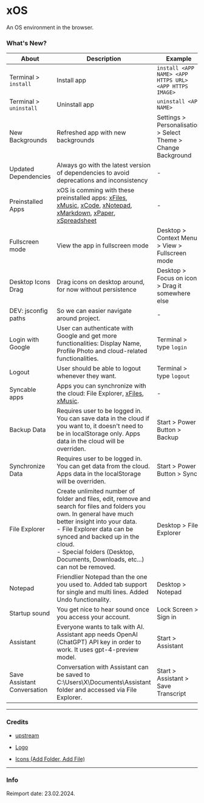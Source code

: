 # xOS

An OS environment in the browser.

### What's New?

| About                       | Description                                                                                                                                                                                                                                                                                                   | Example                                                       |
| --------------------------- | ------------------------------------------------------------------------------------------------------------------------------------------------------------------------------------------------------------------------------------------------------------------------------------------------------------- | ------------------------------------------------------------- |
| Terminal > `install`        | Install app                                                                                                                                                                                                                                                                                                   | `install <APP NAME> <APP HTTPS URL> <APP HTTPS IMAGE> `       |
| Terminal > `uninstall`      | Uninstall app                                                                                                                                                                                                                                                                                                 | `uninstall <APP NAME>`                                        |
| New Backgrounds             | Refreshed app with new backgrounds                                                                                                                                                                                                                                                                            | Settings > Personalisation > Select Theme > Change Background |
| Updated Dependencies        | Always go with the latest version of dependencies to avoid deprecations and inconsistency                                                                                                                                                                                                                     | -                                                             |
| Preinstalled Apps           | xOS is comming with these preinstalled apps: [xFiles](https://files.xos.dev), [xMusic](https://music.xos.dev), [xCode](https://code.xos.dev), [xNotepad](https://notepad.xos.dev), [xMarkdown](https://markdown.xos.dev), [xPaper](https://paper.xos.dev), [xSpreadsheet](https://spreadsheet.xos.dev)        | -                                                             |
| Fullscreen mode             | View the app in fullscreen mode                                                                                                                                                                                                                                                                               | Desktop > Context Menu > View > Fullscreen mode               |
| Desktop Icons Drag          | Drag icons on desktop around, for now without persistence                                                                                                                                                                                                                                                     | Desktop > Focus on icon > Drag it somewhere else              |
| DEV: jsconfig paths         | So we can easier navigate around project.                                                                                                                                                                                                                                                                     | -                                                             |
| Login with Google           | User can authenticate with Google and get more functionalities: Display Name, Profile Photo and cloud-related functionalities.                                                                                                                                                                                | Terminal > type `login`                                       |
| Logout                      | User should be able to logout whenever they want.                                                                                                                                                                                                                                                             | Terminal > type `logout`                                      |
| Syncable apps               | Apps you can synchronize with the cloud: File Explorer, [xFiles](https://files.xos.dev), [xMusic](https://music.xos.dev).                                                                                                                                                                                     | -                                                             |
| Backup Data                 | Requires user to be logged in. You can save data in the cloud if you want to, it doesn't need to be in localStorage only. Apps data in the cloud will be overriden.                                                                                                                                           | Start > Power Button > Backup                                 |
| Synchronize Data            | Requires user to be logged in. You can get data from the cloud. Apps data in the localStorage will be overriden.                                                                                                                                                                                              | Start > Power Button > Sync                                   |
| File Explorer               | Create unlimited number of folder and files, edit, remove and search for files and folders you own. In general have much better insight into your data.<br/>- File Explorer data can be synced and backed up in the cloud. <br/>- Special folders (Desktop, Documents, Downloads, etc...) can not be removed. | Desktop > File Explorer                                       |
| Notepad                     | Friendlier Notepad than the one you used to. Added tab support for single and multi lines. Added Undo functionality.                                                                                                                                                                                          | Desktop > Notepad                                             |
| Startup sound               | You get nice to hear sound once you access your account.                                                                                                                                                                                                                                                      | Lock Screen > Sign in                                         |
| Assistant                   | Everyone wants to talk with AI. Assistant app needs OpenAI (ChatGPT) API key in order to work. It uses gpt-4-preview model.                                                                                                                                                                                   | Start > Assistant                                             |
| Save Assistant Conversation | Conversation with Assistant can be saved to C:\\Users\\X\\Documents\\Assistant folder and accessed via File Explorer.                                                                                                                                                                                         | Start > Assistant > Save Transcript                           |

---

### Credits

- [upstream](https://github.com/blueedgetechno/win11React)

- [Logo](https://www.flaticon.com/free-icon/menu_6858536)
- [Icons (Add Folder, Add File)](https://www.flaticon.com)

---

### Info

Reimport date: 23.02.2024.
